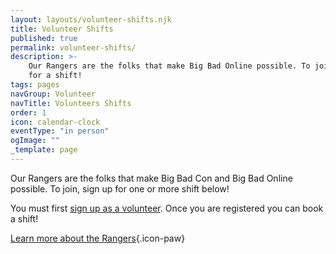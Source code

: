 ```yaml
---
layout: layouts/volunteer-shifts.njk
title: Volunteer Shifts
published: true
permalink: volunteer-shifts/
description: >-
    Our Rangers are the folks that make Big Bad Online possible. To join, sign up
    for a shift!
tags: pages
navGroup: Volunteer
navTitle: Volunteers Shifts
order: 1
icon: calendar-clock
eventType: "in person"
ogImage: ""
_template: page
---
```


Our Rangers are the folks that make Big Bad Con and Big Bad Online possible. To join, sign up for one or more shift below!

You must first [sign up as a volunteer](/rangers/#signup). Once you are registered you can book a shift!

[Learn more about the Rangers](/rangers){.icon-paw}
